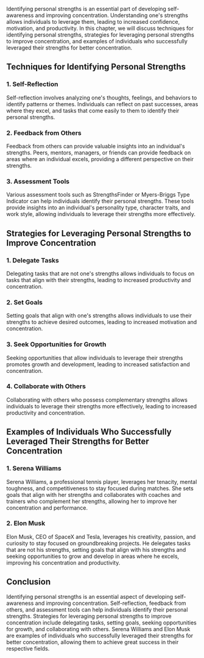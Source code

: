 
Identifying personal strengths is an essential part of developing self-awareness and improving concentration. Understanding one's strengths allows individuals to leverage them, leading to increased confidence, motivation, and productivity. In this chapter, we will discuss techniques for identifying personal strengths, strategies for leveraging personal strengths to improve concentration, and examples of individuals who successfully leveraged their strengths for better concentration.

Techniques for Identifying Personal Strengths
---------------------------------------------

### 1. Self-Reflection

Self-reflection involves analyzing one's thoughts, feelings, and behaviors to identify patterns or themes. Individuals can reflect on past successes, areas where they excel, and tasks that come easily to them to identify their personal strengths.

### 2. Feedback from Others

Feedback from others can provide valuable insights into an individual's strengths. Peers, mentors, managers, or friends can provide feedback on areas where an individual excels, providing a different perspective on their strengths.

### 3. Assessment Tools

Various assessment tools such as StrengthsFinder or Myers-Briggs Type Indicator can help individuals identify their personal strengths. These tools provide insights into an individual's personality type, character traits, and work style, allowing individuals to leverage their strengths more effectively.

Strategies for Leveraging Personal Strengths to Improve Concentration
---------------------------------------------------------------------

### 1. Delegate Tasks

Delegating tasks that are not one's strengths allows individuals to focus on tasks that align with their strengths, leading to increased productivity and concentration.

### 2. Set Goals

Setting goals that align with one's strengths allows individuals to use their strengths to achieve desired outcomes, leading to increased motivation and concentration.

### 3. Seek Opportunities for Growth

Seeking opportunities that allow individuals to leverage their strengths promotes growth and development, leading to increased satisfaction and concentration.

### 4. Collaborate with Others

Collaborating with others who possess complementary strengths allows individuals to leverage their strengths more effectively, leading to increased productivity and concentration.

Examples of Individuals Who Successfully Leveraged Their Strengths for Better Concentration
-------------------------------------------------------------------------------------------

### 1. Serena Williams

Serena Williams, a professional tennis player, leverages her tenacity, mental toughness, and competitiveness to stay focused during matches. She sets goals that align with her strengths and collaborates with coaches and trainers who complement her strengths, allowing her to improve her concentration and performance.

### 2. Elon Musk

Elon Musk, CEO of SpaceX and Tesla, leverages his creativity, passion, and curiosity to stay focused on groundbreaking projects. He delegates tasks that are not his strengths, setting goals that align with his strengths and seeking opportunities to grow and develop in areas where he excels, improving his concentration and productivity.

Conclusion
----------

Identifying personal strengths is an essential aspect of developing self-awareness and improving concentration. Self-reflection, feedback from others, and assessment tools can help individuals identify their personal strengths. Strategies for leveraging personal strengths to improve concentration include delegating tasks, setting goals, seeking opportunities for growth, and collaborating with others. Serena Williams and Elon Musk are examples of individuals who successfully leveraged their strengths for better concentration, allowing them to achieve great success in their respective fields.

